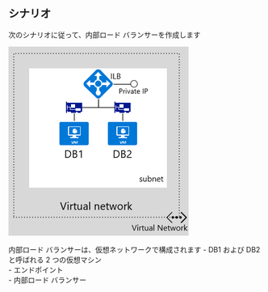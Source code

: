 ## シナリオ

次のシナリオに従って、内部ロード バランサーを作成します

![イメージの説明](./media/load-balancer-get-started-ilb-scenario-include/figure1.png)

内部ロード バランサーは、仮想ネットワークで構成されます - DB1 および DB2 と呼ばれる 2 つの仮想マシン<BR> - エンドポイント <BR> - 内部ロード バランサー<BR>

<!---HONumber=AcomDC_1223_2015-->